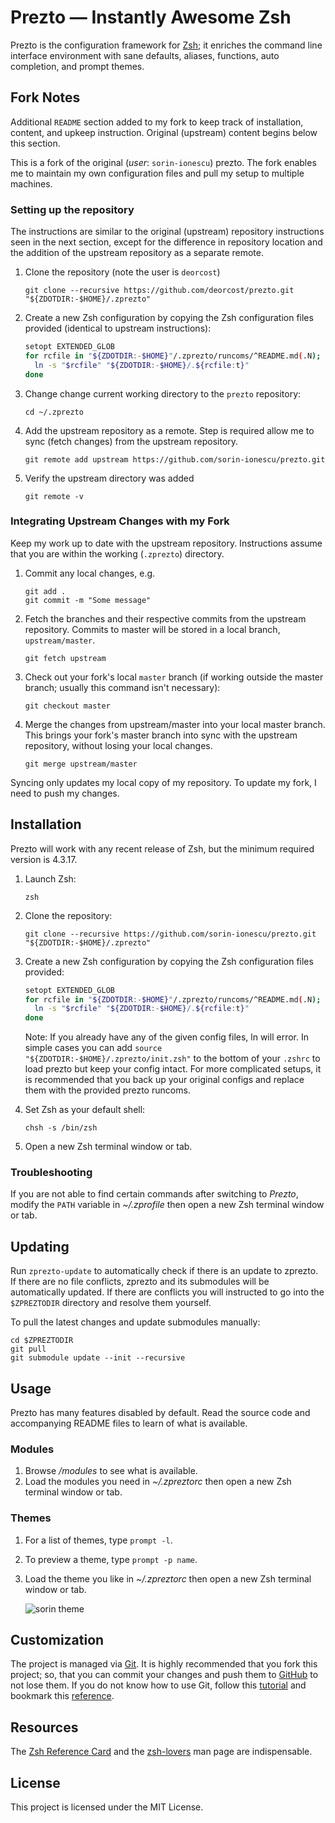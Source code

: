 Prezto — Instantly Awesome Zsh
==============================

Prezto is the configuration framework for [Zsh][1]; it enriches the command line
interface environment with sane defaults, aliases, functions, auto completion,
and prompt themes.

Fork Notes
----------

Additional `README` section added to my fork to keep track of installation,
content, and upkeep instruction. Original (upstream) content begins below this
section.

This is a fork of the original (*user*: `sorin-ionescu`) prezto. The fork enables
me to maintain my own configuration files and pull my setup to multiple
machines.


### Setting up the repository ###

The instructions are similar to the original (upstream) repository instructions
seen in the next section, except for the difference in repository location and
the addition of the upstream repository as a separate remote.

  1. Clone the repository (note the user is `deorcost`)

     ```console
     git clone --recursive https://github.com/deorcost/prezto.git "${ZDOTDIR:-$HOME}/.zprezto"
     ```

 2. Create a new Zsh configuration by copying the Zsh configuration files
    provided (identical to upstream instructions):

    ```sh
    setopt EXTENDED_GLOB
    for rcfile in "${ZDOTDIR:-$HOME}"/.zprezto/runcoms/^README.md(.N); do
      ln -s "$rcfile" "${ZDOTDIR:-$HOME}/.${rcfile:t}"
    done
    ```

 3. Change change current working directory to the `prezto` repository:

    ```console
    cd ~/.zprezto
    ```

 4. Add the upstream repository as a remote. Step is required allow me to sync
    (fetch changes) from the upstream repository.

    ```console
    git remote add upstream https://github.com/sorin-ionescu/prezto.git 
    ```

 5. Verify the upstream directory was added

    ```console
    git remote -v
    ```


### Integrating Upstream Changes with my Fork ###

Keep my work up to date with the upstream repository. Instructions assume that
you are within the working (`.zprezto`) directory.

 1. Commit any local changes, e.g.

    ```console
    git add .
    git commit -m "Some message"
    ```

 2. Fetch the branches and their respective commits from the upstream
    repository. Commits to master will be stored in a local branch,
    `upstream/master`.

    ```console
    git fetch upstream
    ```

 3. Check out your fork's local `master` branch (if working outside the master
    branch; usually this command isn't necessary):

    ```console
    git checkout master
    ```

 4. Merge the changes from upstream/master into your local master branch. This
    brings your fork's master branch into sync with the upstream repository,
    without losing your local changes.

    ```console
    git merge upstream/master
    ```

Syncing only updates my local copy of my repository. To update my fork, I need
to push my changes.


Installation
------------

Prezto will work with any recent release of Zsh, but the minimum required
version is 4.3.17.

  1. Launch Zsh:

     ```console
     zsh
     ```

  2. Clone the repository:

     ```console
     git clone --recursive https://github.com/sorin-ionescu/prezto.git "${ZDOTDIR:-$HOME}/.zprezto"
     ```

  3. Create a new Zsh configuration by copying the Zsh configuration files
     provided:

     ```sh
     setopt EXTENDED_GLOB
     for rcfile in "${ZDOTDIR:-$HOME}"/.zprezto/runcoms/^README.md(.N); do
       ln -s "$rcfile" "${ZDOTDIR:-$HOME}/.${rcfile:t}"
     done
     ```

     Note: If you already have any of the given config files, ln will error. In
     simple cases you can add `source "${ZDOTDIR:-$HOME}/.zprezto/init.zsh"` to
     the bottom of your `.zshrc` to load prezto but keep your config intact. For
     more complicated setups, it is recommended that you back up your original
     configs and replace them with the provided prezto runcoms.

  4. Set Zsh as your default shell:

     ```console
     chsh -s /bin/zsh
     ```

  5. Open a new Zsh terminal window or tab.

### Troubleshooting

If you are not able to find certain commands after switching to *Prezto*,
modify the `PATH` variable in *~/.zprofile* then open a new Zsh terminal
window or tab.

Updating
--------

Run `zprezto-update` to automatically check if there is an update to zprezto.
If there are no file conflicts, zprezto and its submodules will be
automatically updated. If there are conflicts you will instructed to go into
the `$ZPREZTODIR` directory and resolve them yourself.

To pull the latest changes and update submodules manually:

```console
cd $ZPREZTODIR
git pull
git submodule update --init --recursive
```

Usage
-----

Prezto has many features disabled by default. Read the source code and
accompanying README files to learn of what is available.

### Modules

  1. Browse */modules* to see what is available.
  2. Load the modules you need in *~/.zpreztorc* then open a new Zsh terminal
     window or tab.

### Themes

  1. For a list of themes, type `prompt -l`.
  2. To preview a theme, type `prompt -p name`.
  3. Load the theme you like in *~/.zpreztorc* then open a new Zsh terminal
     window or tab.

     ![sorin theme][2]

Customization
-------------

The project is managed via [Git][3]. It is highly recommended that you fork this
project; so, that you can commit your changes and push them to [GitHub][4] to
not lose them. If you do not know how to use Git, follow this [tutorial][5] and
bookmark this [reference][6].

Resources
---------

The [Zsh Reference Card][7] and the [zsh-lovers][8] man page are indispensable.

License
-------

This project is licensed under the MIT License.

[1]: http://www.zsh.org
[2]: http://i.imgur.com/nrGV6pg.png "sorin theme"
[3]: http://git-scm.com
[4]: https://github.com
[5]: http://gitimmersion.com
[6]: http://gitref.org
[7]: http://www.bash2zsh.com/zsh_refcard/refcard.pdf
[8]: http://grml.org/zsh/zsh-lovers.html
